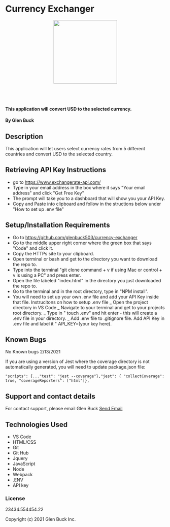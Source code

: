# Currency Exchanger

<div align="center">
<img src="https://github.com/glenbuck503.png" width="200px" height="auto" >
</div>
<br>
<br>
<br>

#### This application will convert USD to the selected currency.

#### By Glen Buck

## Description

This application will let users select currency rates from 5 different countries and convert USD to the selected country.

## Retrieving API Key Instructions

- go to https://www.exchangerate-api.com/
- Type in your email address in the box where it says "Your email address" and click "Get Free Key"
- The prompt will take you to a dashboard that will show you your API Key.
- Copy and Paste into clipboard and follow in the structions below under "How to set up .env file"

## Setup/Installation Requirements

- Go to https://github.com/glenbuck503/currency-exchanger
- Go to the middle upper right corner where the green box that says "Code" and click it.
- Copy the HTTPs site to your clipboard.
- Open terminal or bash and get to the directory you want to download the repo to.
- Type into the terminal "git clone command + v if using Mac or control + v is using a PC" and press enter.
- Open the file labeled "index.html" in the directory you just downloaded the repo to.
- Go to the terminal and in the root directory, type in "NPM install".
- You will need to set up your own .env file and add your API Key inside that file.
  Instrucitons on how to setup .env file
  _ Open the project directory in VS Code
  _ Navigate to your terminal and get to your projects root directory.
  _ Type in " touch .env" and hit enter - this will create a .env file in your directory.
  _ Add .env file to .gitignore file. Add API Key in .env file and label it " API_KEY=(your key here).

## Known Bugs

No Known bugs 2/13/2021

If you are using a version of Jest where the coverage directory is not automatically generated, you will need to update package.json file:

`"scripts": {..."test": "jest --coverage"},"jest": { "collectCoverage": true, "coverageReporters": ["html"]},`

## Support and contact details

For contact support, please email Glen Buck <a href = "mailto: glenbuck@gamil.com">Send Email</a>

## Technologies Used

- VS Code
- HTML/CSS
- Git
- Git Hub
- Jquery
- JavaScript
- Node
- Webpack
- .ENV
- API key

### License

23434.554454.22

Copyright (c) 2021 Glen Buck Inc.
